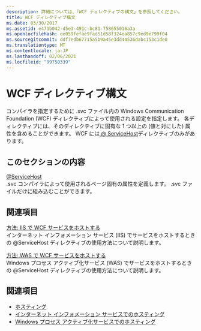 ```yaml
---
description: 詳細については、「WCF ディレクティブの構文」を参照してください。
title: WCF ディレクティブ構文
ms.date: 03/30/2017
ms.assetid: e471b042-d5e3-491c-bc81-758655016a3a
ms.openlocfilehash: ee059fefae9fad51d58f324ea857c9ed9e799f04
ms.sourcegitcommit: ddf7edb67715a5b9a45e3dd44536dabc153c1de0
ms.translationtype: MT
ms.contentlocale: ja-JP
ms.lasthandoff: 02/06/2021
ms.locfileid: "99750339"
---
```

# <a name="wcf-directive-syntax"></a>WCF ディレクティブ構文

コンパイラを指定するために .svc ファイル内の Windows Communication Foundation (WCF) ディレクティブによって使用される設定を指定します。 各ディレクティブには、そのディレクティブに固有な 1 つ以上の (値と対にした) 属性を含めることができます。 WCF には[ \@ ServiceHost](servicehost.md)ディレクティブのみがあります。  
  
## <a name="in-this-section"></a>このセクションの内容  

 [@ServiceHost](servicehost.md)  
 .svc コンパイラによって使用されるページ固有の属性を定義します。 .svc ファイルだけに組み込むことができます。  
  
## <a name="related-sections"></a>関連項目  

 [方法: IIS で WCF サービスをホストする](../../../wcf/feature-details/how-to-host-a-wcf-service-in-iis.md)  
 インターネット インフォメーション サービス (IIS) でサービスをホストするときの @ServiceHost ディレクティブの使用方法について説明します。  
  
 [方法: WAS で WCF サービスをホストする](../../../wcf/feature-details/how-to-host-a-wcf-service-in-was.md)  
 Windows プロセス アクティブ化サービス (WAS) でサービスをホストするときの @ServiceHost ディレクティブの使用方法について説明します。  
  
## <a name="see-also"></a>関連項目

- [ホスティング](../../../wcf/feature-details/hosting.md)
- [インターネット インフォメーション サービスでのホスティング](../../../wcf/feature-details/hosting-in-internet-information-services.md)
- [Windows プロセス アクティブ化サービスでのホスティング](../../../wcf/feature-details/hosting-in-windows-process-activation-service.md)
